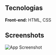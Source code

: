## Tecnologias

**Front-end:** HTML, CSS

## Screenshots

![App Screenshot](https://snipboard.io/r6sdeZ.jpg)
